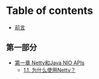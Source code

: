 # Table of contents

* [前言](README.md)

## 第一部分 <a id="part-1"></a>

* [第一章 Netty和Java NIO APIs](part-1/netty-and--java_nio_apis/README.md)
  * [1.1. 为什么使用Netty？](part-1/netty-and--java_nio_apis/1.1.-wei-shen-me-shi-yong-netty.md)

